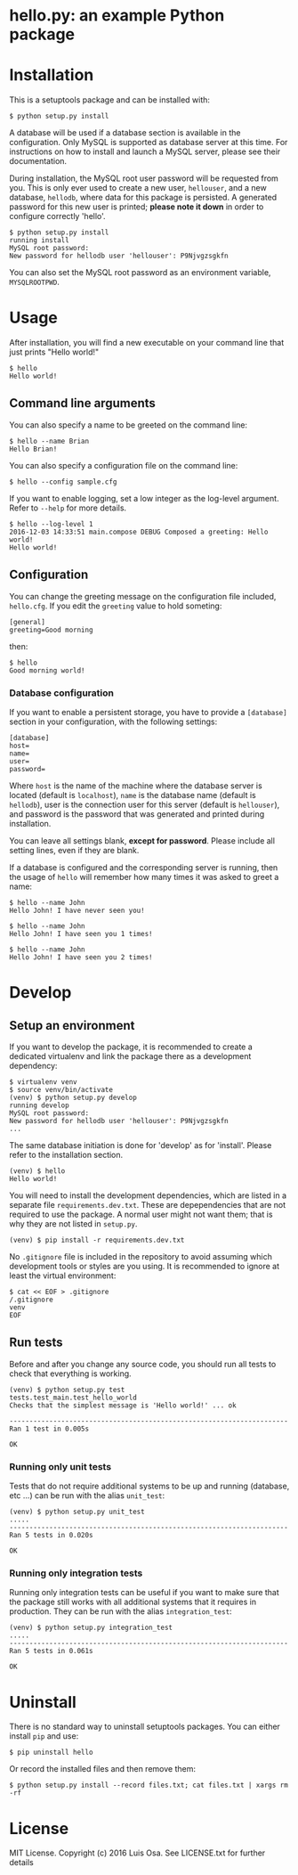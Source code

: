 hello.py: an example Python package
===================================

# Installation

This is a setuptools package and can be installed with:

    $ python setup.py install

A database will be used if a database section is available in the configuration.
Only MySQL is supported as database server at this time. For instructions on how
to install and launch a MySQL server, please see their documentation.

During installation, the MySQL root user password will be requested from you.
This is only ever used to create a new user, `hellouser`, and a new database,
`hellodb`, where data for this package is persisted. A generated password for
this new user is printed; **please note it down** in order to configure
correctly 'hello'.

    $ python setup.py install
    running install
    MySQL root password:
    New password for hellodb user 'hellouser': P9Njvgzsgkfn

You can also set the MySQL root password as an environment variable,
`MYSQLROOTPWD`.

# Usage

After installation, you will find a new executable on your command line that
just prints "Hello world!"

    $ hello
    Hello world!

## Command line arguments

You can also specify a name to be greeted on the command line:

    $ hello --name Brian
    Hello Brian!

You can also specify a configuration file on the command line:

    $ hello --config sample.cfg

If you want to enable logging, set a low integer as the log-level argument.
Refer to `--help` for more details.

    $ hello --log-level 1
    2016-12-03 14:33:51 main.compose DEBUG Composed a greeting: Hello world!
    Hello world!

## Configuration

You can change the greeting message on the configuration file included,
`hello.cfg`. If you edit the `greeting` value to hold someting:

    [general]
    greeting=Good morning

then:

    $ hello
    Good morning world!

### Database configuration

If you want to enable a persistent storage, you have to provide a `[database]`
section in your configuration, with the following settings:

    [database]
    host=
    name=
    user=
    password=

Where `host` is the name of the machine where the database server is located
(default is `localhost`), `name` is the database name (default is `hellodb`),
user is the connection user for this server (default is `hellouser`), and
password is the password that was generated and printed during installation.

You can leave all settings blank, **except for password**. Please include all
setting lines, even if they are blank.

If a database is configured and the corresponding server is running, then the
usage of `hello` will remember how many times it was asked to greet a name:

    $ hello --name John
    Hello John! I have never seen you!

    $ hello --name John
    Hello John! I have seen you 1 times!

    $ hello --name John
    Hello John! I have seen you 2 times!

# Develop

## Setup an environment

If you want to develop the package, it is recommended to create a dedicated
virtualenv and link the package there as a development dependency:

    $ virtualenv venv
    $ source venv/bin/activate
    (venv) $ python setup.py develop
    running develop
    MySQL root password:
    New password for hellodb user 'hellouser': P9Njvgzsgkfn
    ...

The same database initiation is done for 'develop' as for 'install'. Please
refer to the installation section.

    (venv) $ hello
    Hello world!

You will need to install the development dependencies, which are listed in a
separate file `requirements.dev.txt`. These are depependencies that are not
required to use the package. A normal user might not want them; that is why
they are not listed in `setup.py`.

    (venv) $ pip install -r requirements.dev.txt

No `.gitignore` file is included in the repository to avoid assuming which
development tools or styles are you using. It is recommended to ignore at least
the virtual environment:

    $ cat << EOF > .gitignore
    /.gitignore
    venv
    EOF

## Run tests

Before and after you change any source code, you should run all tests to
check that everything is working.

    (venv) $ python setup.py test
    tests.test_main.test_hello_world
    Checks that the simplest message is 'Hello world!' ... ok

    ----------------------------------------------------------------------
    Ran 1 test in 0.005s

    OK

### Running only unit tests

Tests that do not require additional systems to be up and running (database, etc
...) can be run with the alias `unit_test`:

    (venv) $ python setup.py unit_test
    .....
    ----------------------------------------------------------------------
    Ran 5 tests in 0.020s
    
    OK

### Running only integration tests

Running only integration tests can be useful if you want to make sure that the
package still works with all additional systems that it requires in production.
They can be run with the alias `integration_test`:

    (venv) $ python setup.py integration_test
    .....
    ----------------------------------------------------------------------
    Ran 5 tests in 0.061s
    
    OK

# Uninstall

There is no standard way to uninstall setuptools packages. You can either
install `pip` and use:

    $ pip uninstall hello

Or record the installed files and then remove them:

    $ python setup.py install --record files.txt; cat files.txt | xargs rm -rf

# License

MIT License. Copyright (c) 2016 Luis Osa. See LICENSE.txt for further details
